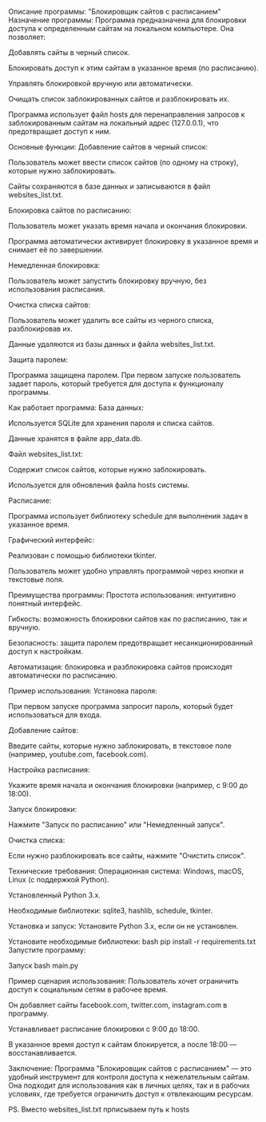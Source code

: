 Описание программы: "Блокировщик сайтов с расписанием"
Назначение программы:
Программа предназначена для блокировки доступа к определенным сайтам на локальном компьютере. Она позволяет:

Добавлять сайты в черный список.

Блокировать доступ к этим сайтам в указанное время (по расписанию).

Управлять блокировкой вручную или автоматически.

Очищать список заблокированных сайтов и разблокировать их.

Программа использует файл hosts для перенаправления запросов к заблокированным сайтам на локальный адрес (127.0.0.1), что предотвращает доступ к ним.

Основные функции:
Добавление сайтов в черный список:

Пользователь может ввести список сайтов (по одному на строку), которые нужно заблокировать.

Сайты сохраняются в базе данных и записываются в файл websites_list.txt.

Блокировка сайтов по расписанию:

Пользователь может указать время начала и окончания блокировки.

Программа автоматически активирует блокировку в указанное время и снимает её по завершении.

Немедленная блокировка:

Пользователь может запустить блокировку вручную, без использования расписания.

Очистка списка сайтов:

Пользователь может удалить все сайты из черного списка, разблокировав их.

Данные удаляются из базы данных и файла websites_list.txt.

Защита паролем:

Программа защищена паролем. При первом запуске пользователь задает пароль, который требуется для доступа к функционалу программы.

Как работает программа:
База данных:

Используется SQLite для хранения пароля и списка сайтов.

Данные хранятся в файле app_data.db.

Файл websites_list.txt:

Содержит список сайтов, которые нужно заблокировать.

Используется для обновления файла hosts системы.

Расписание:

Программа использует библиотеку schedule для выполнения задач в указанное время.

Графический интерфейс:

Реализован с помощью библиотеки tkinter.

Пользователь может удобно управлять программой через кнопки и текстовые поля.

Преимущества программы:
Простота использования: интуитивно понятный интерфейс.

Гибкость: возможность блокировки сайтов как по расписанию, так и вручную.

Безопасность: защита паролем предотвращает несанкционированный доступ к настройкам.

Автоматизация: блокировка и разблокировка сайтов происходят автоматически по расписанию.

Пример использования:
Установка пароля:

При первом запуске программа запросит пароль, который будет использоваться для входа.

Добавление сайтов:

Введите сайты, которые нужно заблокировать, в текстовое поле (например, youtube.com, facebook.com).

Настройка расписания:

Укажите время начала и окончания блокировки (например, с 9:00 до 18:00).

Запуск блокировки:

Нажмите "Запуск по расписанию" или "Немедленный запуск".

Очистка списка:

Если нужно разблокировать все сайты, нажмите "Очистить список".

Технические требования:
Операционная система: Windows, macOS, Linux (с поддержкой Python).

Установленный Python 3.x.

Необходимые библиотеки: sqlite3, hashlib, schedule, tkinter.

Установка и запуск:
Установите Python 3.x, если он не установлен.


Установите необходимые библиотеки:
bash
pip install -r requirements.txt
Запустите программу:

Запуск
bash
main.py

Пример сценария использования:
Пользователь хочет ограничить доступ к социальным сетям в рабочее время.

Он добавляет сайты facebook.com, twitter.com, instagram.com в программу.

Устанавливает расписание блокировки с 9:00 до 18:00.

В указанное время доступ к сайтам блокируется, а после 18:00 — восстанавливается.

Заключение:
Программа "Блокировщик сайтов с расписанием" — это удобный инструмент для контроля доступа к нежелательным сайтам. Она подходит для использования как в личных целях, так и в рабочих условиях, где требуется ограничить доступ к отвлекающим ресурсам.

PS. Вместо websites_list.txt прписываем путь к hosts
